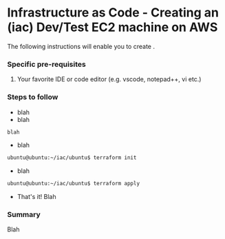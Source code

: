 # Infrastructure as Code - Creating an (iac) Dev/Test EC2 machine on AWS   
The following instructions will enable you to create <TBD>. 

### Specific pre-requisites 

1) Your favorite IDE or code editor (e.g. vscode, notepad++, vi etc.)

### Steps to follow  

- blah 
- blah

```bash
blah
```
- blah
```bash
ubuntu@ubuntu:~/iac/ubuntu$ terraform init
```
- blah
```bash
ubuntu@ubuntu:~/iac/ubuntu$ terraform apply
```
- That's it! Blah

### Summary
Blah

